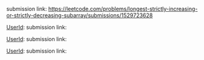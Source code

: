 [UserId]: 529JEITKKO
submission link: https://leetcode.com/problems/longest-strictly-increasing-or-strictly-decreasing-subarray/submissions/1529723628

[UserId]:
submission link: 

[UserId]:
submission link: 

[UserId]:
submission link: 
